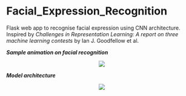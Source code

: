 # Facial_Expression_Recognition

Flask web app to recognise facial expression using CNN architecture. Inspired by _Challenges in Representation Learning: A report on three machine learning contests_ by Ian J. Goodfellow et al.

[](https://www.kaggle.com/c/challenges-in-representation-learning-facial-expression-recognition-challenge/data)


*__Sample animation on facial recognition__*

<p align="center">
  <img src="https://github.com/Joyoshish/Facial_Expression_Recognition/blob/master/sample.gif">
</p>


__*Model architecture*__
<p align="center">
  <img src="https://github.com/Joyoshish/Facial_Expression_Recognition/blob/master/model.png">
</p>
